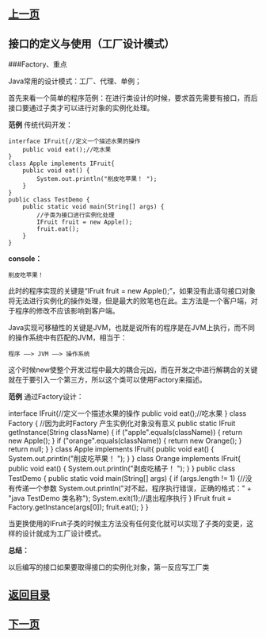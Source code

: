 ## [上一页](course69)

## 接口的定义与使用（工厂设计模式）

###Factory、重点

Java常用的设计模式：工厂、代理、单例；

首先来看一个简单的程序范例：在进行类设计的时候，要求首先需要有接口，而后接口要通过子类才可以进行对象的实例化处理。

**范例** 传统代码开发：

	interface IFruit{//定义一个描述水果的操作
		public void eat();//吃水果
	}
	class Apple implements IFruit{
		public void eat() {
			System.out.println("削皮吃苹果！ ");
		}
	}
	public class TestDemo {
		public static void main(String[] args) {
			//子类为接口进行实例化处理
			IFruit fruit = new Apple();
			fruit.eat();
		}
	}

**console：**

	削皮吃苹果！ 

此时的程序实现的关键是“IFruit fruit = new Apple();”，如果没有此语句接口对象将无法进行实例化的操作处理，但是最大的败笔也在此。主方法是一个客户端，对于程序的修改不应该影响到客户端。

Java实现可移植性的关键是JVM，也就是说所有的程序是在JVM上执行，而不同的操作系统中有匹配的JVM，相当于：

	程序 ——> JVM ——> 操作系统

这个时候new使整个开发过程中最大的耦合元凶，而在开发之中进行解耦合的关键就在于要引入一个第三方，所以这个类可以使用Factory来描述。

**范例** 通过Factory设计：

interface IFruit{//定义一个描述水果的操作
	public void eat();//吃水果
}
class Factory {
	//因为此时Factory 产生实例化对象没有意义
	public static IFruit getInstance(String className) {
		if ("apple".equals(className)) {
			return new Apple();
		}
		if ("orange".equals(className)) {
			return new Orange();
		}
		return null;
	}
}
class Apple implements IFruit{
	public void eat() {
		System.out.println("削皮吃苹果！ ");
	}
}
class Orange implements IFruit{
	public void eat() {
		System.out.println("剥皮吃橘子！ ");
	}
}
public class TestDemo {
	public static void main(String[] args) {
		if (args.length != 1) {//没有传递一个参数
			System.out.println("对不起，程序执行错误，正确的格式："
					+ "java TestDemo 类名称");
			System.exit(1);//退出程序执行
		}
		IFruit fruit = Factory.getInstance(args[0]);
		fruit.eat();
	}
}

当更换使用的IFruit子类的时候主方法没有任何变化就可以实现了子类的变更，这样的设计就成为工厂设计模式。

**总结：**

以后编写的接口如果要取得接口的实例化对象，第一反应写工厂类


## [返回目录](https://wuchengcheng110120.github.io/learnJava)
## [下一页](course71)
